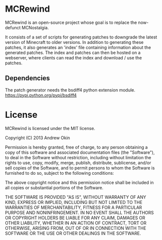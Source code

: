 MCRewind
========

MCRewind is an open-source project whose goal is to replace the now-defunct MCNostalgia.

It consists of a set of scripts for generating patches to downgrade the latest version of Minecraft to older versions. In addition to generating these patches, it also generates an 'index' file containing information about the generated patches. The index and patches can then be hosted on a webserver, where clients can read the index and download / use the patches.


Dependencies
------------

The patch generator needs the bsdiff4 python extension module. https://pypi.python.org/pypi/bsdiff4


License
=======

MCRewind is licensed under the MIT license.

Copyright (C) 2013 Andrew Okin

Permission is hereby granted, free of charge, to any person obtaining a copy
of this software and associated documentation files (the "Software"), to deal
in the Software without restriction, including without limitation the rights
to use, copy, modify, merge, publish, distribute, sublicense, and/or sell
copies of the Software, and to permit persons to whom the Software is
furnished to do so, subject to the following conditions:

The above copyright notice and this permission notice shall be included in
all copies or substantial portions of the Software.

THE SOFTWARE IS PROVIDED "AS IS", WITHOUT WARRANTY OF ANY KIND, EXPRESS OR
IMPLIED, INCLUDING BUT NOT LIMITED TO THE WARRANTIES OF MERCHANTABILITY,
FITNESS FOR A PARTICULAR PURPOSE AND NONINFRINGEMENT. IN NO EVENT SHALL THE
AUTHORS OR COPYRIGHT HOLDERS BE LIABLE FOR ANY CLAIM, DAMAGES OR OTHER
LIABILITY, WHETHER IN AN ACTION OF CONTRACT, TORT OR OTHERWISE, ARISING FROM,
OUT OF OR IN CONNECTION WITH THE SOFTWARE OR THE USE OR OTHER DEALINGS IN
THE SOFTWARE.
